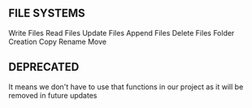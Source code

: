 ## FILE SYSTEMS

Write Files
Read Files
Update Files
Append Files
Delete Files
Folder Creation
Copy Rename Move

## DEPRECATED 
It means we don't have to use that functions in our project as it will be removed in future updates